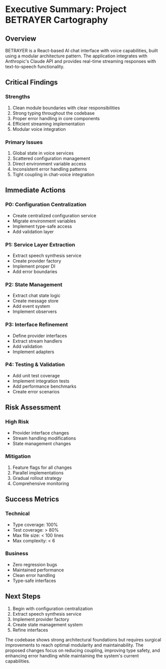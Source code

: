 # Executive Summary: Project BETRAYER Cartography

## Overview
BETRAYER is a React-based AI chat interface with voice capabilities, built using a modular architecture pattern. The application integrates with Anthropic's Claude API and provides real-time streaming responses with text-to-speech functionality.

## Critical Findings

### Strengths
1. Clean module boundaries with clear responsibilities
2. Strong typing throughout the codebase
3. Proper error handling in core components
4. Efficient streaming implementation
5. Modular voice integration

### Primary Issues
1. Global state in voice services
2. Scattered configuration management
3. Direct environment variable access
4. Inconsistent error handling patterns
5. Tight coupling in chat-voice integration

## Immediate Actions

### P0: Configuration Centralization
- Create centralized configuration service
- Migrate environment variables
- Implement type-safe access
- Add validation layer

### P1: Service Layer Extraction
- Extract speech synthesis service
- Create provider factory
- Implement proper DI
- Add error boundaries

### P2: State Management
- Extract chat state logic
- Create message store
- Add event system
- Implement observers

### P3: Interface Refinement
- Define provider interfaces
- Extract stream handlers
- Add validation
- Implement adapters

### P4: Testing & Validation
- Add unit test coverage
- Implement integration tests
- Add performance benchmarks
- Create error scenarios

## Risk Assessment

### High Risk
- Provider interface changes
- Stream handling modifications
- State management changes

### Mitigation
1. Feature flags for all changes
2. Parallel implementations
3. Gradual rollout strategy
4. Comprehensive monitoring

## Success Metrics

### Technical
- Type coverage: 100%
- Test coverage: > 80%
- Max file size: < 100 lines
- Max complexity: < 6

### Business
- Zero regression bugs
- Maintained performance
- Clean error handling
- Type-safe interfaces

## Next Steps
1. Begin with configuration centralization
2. Extract speech synthesis service
3. Implement provider factory
4. Create state management system
5. Refine interfaces

The codebase shows strong architectural foundations but requires surgical improvements to reach optimal modularity and maintainability. The proposed changes focus on reducing coupling, improving type safety, and enhancing error handling while maintaining the system's current capabilities.